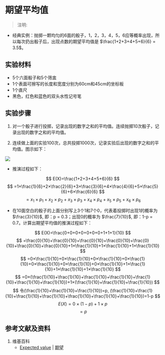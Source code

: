 # 期望平均值

> 注明:
>  

- 经典实例：抛掷一颗均匀的6面的骰子，1，2，3，4，5，6应等概率出现，所以每次扔出骰子后，出现点数的期望平均值是 $\frac{1+2+3+4+5+6}{6} = 3.5$。

## 实验材料

- 5个六面骰子和5个筛盅
- 1个表面可擦写的长度和宽度分别为60cm和45cm的坐标板
- 1个直尺
- 黑色，红色和蓝色的双头水性记号笔

## 实验步骤

1. 对一个骰子进行投掷，记录出现的数字之和的平均值。连续抛掷10次骰子，记录出现的数字之和的平均值。

2. 连续做上面的实验100次，总共投掷1000次，记录实验后出现的数字之和的平均值。图示如下：

![](/images/概率/随机变量及其分布/期望平均值/1a.jpg)

- 推演过程如下：

$$ E(X)=\frac{1+2+3+4+5+6}{6} $$ 
$$ 	=1×\frac{1}{6}+2×\frac{2}{6}+3×\frac{3}{6}+4×\frac{4}{6}+5×\frac{5}{6}+6×\frac{6}{6} $$ 
$$ 	= x_1×p_1+x_2×p_2+x_3×p_3+x_4×p_4+x_5×p_5+x_6×p_6 $$ 

- 在10面空白的骰子的上面分别写上3个1和7个0，代表着投掷时出现1的概率为 $\frac{3}{10}$, 即：p = 0.3；出现0的概率为 $\frac{7}{10}$, 即：1-p = 0.7。计算出期望平均值的推演过程如下：

$$ E(X)=\frac{0+0+0+0+0+0+0+1+1+1}{10} $$ 
$$ 	=\frac{0}{10}+\frac{0}{10}+\frac{0}{10}+\frac{0}{10}+\frac{0}{10}+\frac{0}{10}+\frac{0}{10}+1×\frac{1}{10}+1×\frac{1}{10}+1×\frac{1}{10} $$ 
$$ 	=0×\frac{1}{10}+0×\frac{1}{10}+0×\frac{1}{10}+0×\frac{1}{10}+0×\frac{1}{10}+0×\frac{1}{10}+0×\frac{1}{10}+1×\frac{1}{10}+1×\frac{1}{10}+1×\frac{1}{10} $$ 
$$ 	=0×(\frac{1}{10}+\frac{1}{10}+\frac{1}{10}+\frac{1}{10}+\frac{1}{10}+\frac{1}{10}+\frac{1}{10})+1×(\frac{1}{10}+\frac{1}{10}+\frac{1}{10}) $$ 
$$ 令(\frac{1}{10}+\frac{1}{10}+\frac{1}{10})=p, (\frac{1}{10}+\frac{1}{10}+\frac{1}{10}+\frac{1}{10}+\frac{1}{10}+\frac{1}{10}+\frac{1}{10})=1-p $$ 
$$ E(X)=0×(1-p)+1×p $$ 
$$ 	=p $$ 



## 参考文献及资料

1. 维基百科
	- [Expected value](https://en.wikipedia.org/wiki/Expected_value) | [期望](https://en.wikipedia.org/wiki/期望) 